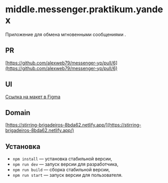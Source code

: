 # middle.messenger.praktikum.yandex

Приложение для обмена мгновенными сообщениями .

## PR
[https://github.com/alexweb79/messenger-yp/pull/6](https://github.com/alexweb79/messenger-yp/pull/6)

## UI
[Ссылка на макет в Figma](https://www.figma.com/file/jF5fFFzgGOxQeB4CmKWTiE/Chat_external_link?node-id=0%3A1)

## Domain  
[https://stirring-brigadeiros-8bda62.netlify.app/](https://stirring-brigadeiros-8bda62.netlify.app/)

## Установка
- `npm install` — установка стабильной версии,
- `npm run dev` — запуск версии для разработчика,
- `npm run build` — сборка стабильной версии,
- `npm run start` — запуск версии для пользователя.
